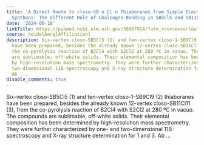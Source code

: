 ```yaml
---
title: 'A Direct Route to closo-SB n Cl n Thiaboranes from Simple Electron-Precise
  Synthons: The Different Role of Chalcogen Bonding in SB5Cl5 and SB11Cl11 Crystals'
date: '2024-06-18'
linkTitle: https://pubmed.ncbi.nlm.nih.gov/38887914/?utm_source=curl&utm_medium=rss&utm_campaign=pubmed-2&utm_content=1FakS-2QOkCT8HsMOQP1bCRQ4YzyumYOmxmF0moLsQ3dFB1E9V&fc=20220326224207&ff=20240618181235&v=2.18.0.post9+e462414
source: heidelberg[Affiliation]
description: Six-vertex closo-SB5Cl5 (1) and ten-vertex closo-1-SB9Cl9 (2) thiaboranes
  have been prepared, besides the already known 12-vertex closo-SB11Cl11 (3), from
  the co-pyrolysis reaction of B2Cl4 with S2Cl2 at 280 ºC in vacuo. The compounds
  are sublimable, off-white solids. Their elemental composition has been determined
  by high-resolution mass spectrometry. They were further characterized by one- and
  two-dimensional 11B-spectroscopy and X-ray structure determination for 1 and 3.
  Ab ...
disable_comments: true
---
```

Six-vertex closo-SB5Cl5 (1) and ten-vertex closo-1-SB9Cl9 (2) thiaboranes have been prepared, besides the already known 12-vertex closo-SB11Cl11 (3), from the co-pyrolysis reaction of B2Cl4 with S2Cl2 at 280 ºC in vacuo. The compounds are sublimable, off-white solids. Their elemental composition has been determined by high-resolution mass spectrometry. They were further characterized by one- and two-dimensional 11B-spectroscopy and X-ray structure determination for 1 and 3. Ab ...
